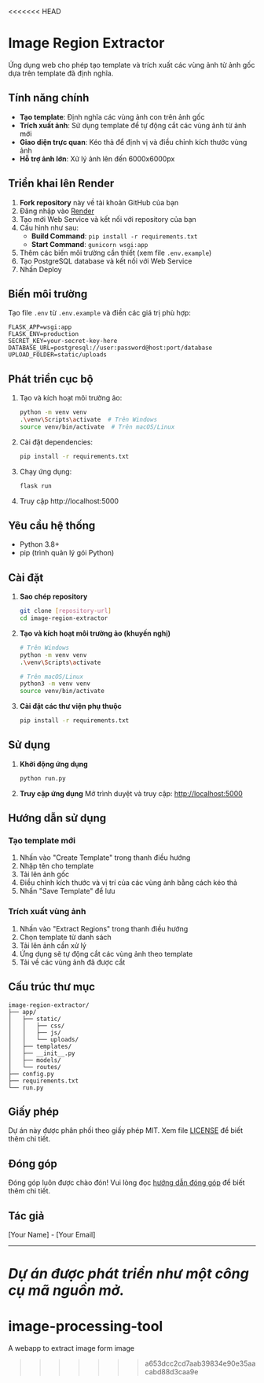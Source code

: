 <<<<<<< HEAD
# Image Region Extractor

Ứng dụng web cho phép tạo template và trích xuất các vùng ảnh từ ảnh gốc dựa trên template đã định nghĩa.

## Tính năng chính

- **Tạo template**: Định nghĩa các vùng ảnh con trên ảnh gốc
- **Trích xuất ảnh**: Sử dụng template để tự động cắt các vùng ảnh từ ảnh mới
- **Giao diện trực quan**: Kéo thả để định vị và điều chỉnh kích thước vùng ảnh
- **Hỗ trợ ảnh lớn**: Xử lý ảnh lên đến 6000x6000px

## Triển khai lên Render

1. **Fork repository** này về tài khoản GitHub của bạn
2. Đăng nhập vào [Render](https://render.com)
3. Tạo mới Web Service và kết nối với repository của bạn
4. Cấu hình như sau:
   - **Build Command**: `pip install -r requirements.txt`
   - **Start Command**: `gunicorn wsgi:app`
5. Thêm các biến môi trường cần thiết (xem file `.env.example`)
6. Tạo PostgreSQL database và kết nối với Web Service
7. Nhấn Deploy

## Biến môi trường

Tạo file `.env` từ `.env.example` và điền các giá trị phù hợp:

```
FLASK_APP=wsgi:app
FLASK_ENV=production
SECRET_KEY=your-secret-key-here
DATABASE_URL=postgresql://user:password@host:port/database
UPLOAD_FOLDER=static/uploads
```

## Phát triển cục bộ

1. Tạo và kích hoạt môi trường ảo:
   ```bash
   python -m venv venv
   .\venv\Scripts\activate  # Trên Windows
   source venv/bin/activate  # Trên macOS/Linux
   ```

2. Cài đặt dependencies:
   ```bash
   pip install -r requirements.txt
   ```

3. Chạy ứng dụng:
   ```bash
   flask run
   ```

4. Truy cập http://localhost:5000

## Yêu cầu hệ thống

- Python 3.8+
- pip (trình quản lý gói Python)

## Cài đặt

1. **Sao chép repository**
   ```bash
   git clone [repository-url]
   cd image-region-extractor
   ```

2. **Tạo và kích hoạt môi trường ảo (khuyến nghị)**
   ```bash
   # Trên Windows
   python -m venv venv
   .\venv\Scripts\activate
   
   # Trên macOS/Linux
   python3 -m venv venv
   source venv/bin/activate
   ```

3. **Cài đặt các thư viện phụ thuộc**
   ```bash
   pip install -r requirements.txt
   ```

## Sử dụng

1. **Khởi động ứng dụng**
   ```bash
   python run.py
   ```

2. **Truy cập ứng dụng**
   Mở trình duyệt và truy cập: [http://localhost:5000](http://localhost:5000)

## Hướng dẫn sử dụng

### Tạo template mới

1. Nhấn vào "Create Template" trong thanh điều hướng
2. Nhập tên cho template
3. Tải lên ảnh gốc
4. Điều chỉnh kích thước và vị trí của các vùng ảnh bằng cách kéo thả
5. Nhấn "Save Template" để lưu

### Trích xuất vùng ảnh

1. Nhấn vào "Extract Regions" trong thanh điều hướng
2. Chọn template từ danh sách
3. Tải lên ảnh cần xử lý
4. Ứng dụng sẽ tự động cắt các vùng ảnh theo template
5. Tải về các vùng ảnh đã được cắt

## Cấu trúc thư mục

```
image-region-extractor/
├── app/
│   ├── static/
│   │   ├── css/
│   │   ├── js/
│   │   └── uploads/
│   ├── templates/
│   ├── __init__.py
│   ├── models/
│   └── routes/
├── config.py
├── requirements.txt
└── run.py
```

## Giấy phép

Dự án này được phân phối theo giấy phép MIT. Xem file [LICENSE](LICENSE) để biết thêm chi tiết.

## Đóng góp

Đóng góp luôn được chào đón! Vui lòng đọc [hướng dẫn đóng góp](CONTRIBUTING.md) để biết thêm chi tiết.

## Tác giả

[Your Name] - [Your Email]

---

*Dự án được phát triển như một công cụ mã nguồn mở.*
=======
# image-processing-tool
A webapp to extract image form image
>>>>>>> a653dcc2cd7aab39834e90e35aacabd88d3caa9e
